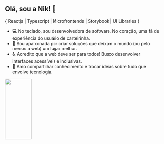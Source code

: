 ## Olá, sou a Nik! 👋
{  Reactjs | Typescript | Microfrontends | Storybook | UI Libraries }

- 💻 No teclado, sou desenvolvedora de software. No coração, uma fã de experiência do usuário de carteirinha.
- 🌟 Sou apaixonada por criar soluções que deixam o mundo (ou pelo menos a web) um lugar melhor.
- ♿ Acredito que a web deve ser para todos! Busco desenvolver interfaces acessíveis e inclusivas.
- 🤝 Amo compartilhar conhecimento e trocar ideias sobre tudo que envolve tecnologia.

<div align="left">
  <img width="41%" height="195px" src="https://github-readme-stats.vercel.app/api/top-langs/?username=nikelyfedechen&layout=compact&hide_border=true&title_color=fb6f92&text_color=ffffff&bg_color=0d1117" />
 </div>
